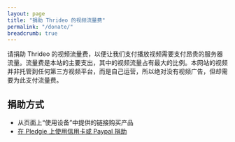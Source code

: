 ```yaml
---
layout: page
title: "捐助 Thrideo 的视频流量费"
permalink: "/donate/"
breadcrumb: true
---
```


请捐助 Thrideo 的视频流量费，以便让我们支付播放视频需要支付昂贵的服务器流量。流量费是本站的主要支出，其中的视频流量占有最大的比例。本网站的视频并非托管到任何第三方视频平台，而是自己运营，所以绝对没有视频广告，但却需要为此支付流量费。

## 捐助方式

+ 从页面上“使用设备”中提供的链接购买产品
+ [在 Pledgie 上使用信用卡或 Paypal 捐助](https://pledgie.com/campaigns/29868)

